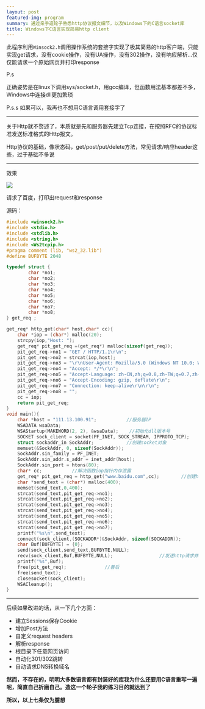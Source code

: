 ```yaml
---
layout: post
featured-img: program
summary: 通过亲手造轮子熟悉http协议报文细节，以及Windows下的C语言socket库
title: Windows下C语言实现简易http client
---
```



此程序利用`Winsock2.h`调用操作系统的套接字实现了极其简易的http客户端，只能实现get请求，没有cookie操作，没有UA操作，没有302操作，没有响应解析...仅仅能请求一个原始网页并打印response

P.s 

正确姿势是在linux下调用sys/socket.h，用gcc编译，但函数用法基本都差不多，Windows中连接dll更加繁琐

P.s.s
如果可以，我再也不想用C语言调用套接字了

***

关于Http就不赘述了，本质就是先和服务器先建立Tcp连接，在按照RFC的协议标准发送标准格式的Http报文。

Http协议的基础，像状态码，get/post/put/delete方法，常见请求/响应header这些，过于基础不多说

***

效果

![](https://upload-images.jianshu.io/upload_images/11356161-0e08d2d8382aeee6.png?imageMogr2/auto-orient/strip%7CimageView2/2/w/1240)

请求了百度，打印出request和response

源码：

```c
#include <winsock2.h>
#include <stdio.h>
#include <stdlib.h>
#include <string.h>
#include <Ws2tcpip.h>
#pragma comment (lib, "ws2_32.lib")
#define BUFBYTE 2048

typedef struct {
		char *no1;
		char *no2;
		char *no3;
		char *no4;
		char *no5;
		char *no6;
		char *no7;
		char *no8;
} get_req ;

get_req* http_get(char* host,char* cc){ 
	char *iop = (char*) malloc(20);
	strcpy(iop,"Host: ");
	get_req* pit_get_req =(get_req*) malloc(sizeof(get_req));
	pit_get_req->no1 = "GET / HTTP/1.1\r\n";
	pit_get_req->no2 = strcat(iop,host);
	pit_get_req->no3 = "\r\nUser-Agent: Mozilla/5.0 (Windows NT 10.0; WOW64; rv:56.0) Gecko/20100101 Firefox/56.0\r\n";
	pit_get_req->no4 = "Accept: */*\r\n";
	pit_get_req->no5 = "Accept-Language: zh-CN,zh;q=0.8,zh-TW;q=0.7,zh-HK;q=0.5,en-US;q=0.3,en;q=0.2\r\n";
	pit_get_req->no6 = "Accept-Encoding: gzip, deflate\r\n";
	pit_get_req->no7 = "Connection: keep-alive\r\n\r\n";
	pit_get_req->no8 = "";
	cc = iop;
	return pit_get_req;
}
void main(){
    char *host = "111.13.100.91";			//服务器IP 
    WSADATA wsaData;
    WSAStartup(MAKEWORD(2, 2), &wsaData);	 //初始化dll版本号 
    SOCKET sock_client = socket(PF_INET, SOCK_STREAM, IPPROTO_TCP);
    struct sockaddr_in SockAddr;			//创建socket对象 
    memset(&SockAddr, 0, sizeof(SockAddr));  
    SockAddr.sin_family = PF_INET;
    SockAddr.sin_addr.s_addr = inet_addr(host);
    SockAddr.sin_port = htons(80);
    char* cc;			//解决函数iop指针内存泄露 
    get_req* pit_get_req = http_get("www.baidu.com",cc);		//创建http报文 
    char *send_text = (char*) malloc(400);
    memset(send_text,0,400);
    strcat(send_text,pit_get_req->no1);
    strcat(send_text,pit_get_req->no2);
    strcat(send_text,pit_get_req->no3);
    strcat(send_text,pit_get_req->no4);
    strcat(send_text,pit_get_req->no5);
    strcat(send_text,pit_get_req->no6);
    strcat(send_text,pit_get_req->no7);
    printf("%s\n",send_text); 
    connect(sock_client,(SOCKADDR*)&SockAddr, sizeof(SOCKADDR));		//连接主机 
    char Buf[BUFBYTE] = {0};
    send(sock_client,send_text,BUFBYTE,NULL);
    recv(sock_client,Buf,BUFBYTE,NULL);					//发送http请求并接收response 
    printf("%s",Buf);
    free(pit_get_req);				//善后 
    free(send_text);
    closesocket(sock_client);
    WSACleanup();
}


```

***

后续如果改进的话，从一下几个方面：

+ 建立Sessions保存Cookie
+ 增加Post方法
+ 自定义request headers
+ 解析response
+ 根目录下任意网页访问
+ 自动化301/302跳转
+ 自动请求DNS转换域名


**然而，不存在的，明明大多数语言都有封装好的库我为什么还要用C语言重写一遍呢，简直自己折磨自己。造这一个轮子我的练习目的就达到了**

**所以，以上七条仅为臆想**
